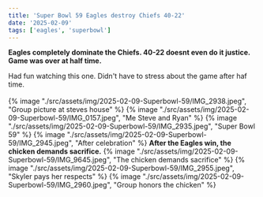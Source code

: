 ```yaml
---
title: 'Super Bowl 59 Eagles destroy Chiefs 40-22'
date: '2025-02-09'
tags: ['eagles', 'superbowl']
---
```


**Eagles completely dominate the Chiefs. 40-22 doesnt even do it justice. Game was over at half time.**

Had fun watching this one. Didn't have to stress about the game after haf time. 
<br />&nbsp;<br />
{% image "./src/assets/img/2025-02-09-Superbowl-59/IMG_2938.jpeg", "Group picture at steves house" %}
{% image "./src/assets/img/2025-02-09-Superbowl-59/IMG_0157.jpeg", "Me Steve and Ryan" %}
{% image "./src/assets/img/2025-02-09-Superbowl-59/IMG_2935.jpeg", "Super Bowl 59" %}
{% image "./src/assets/img/2025-02-09-Superbowl-59/IMG_2945.jpeg", "After celebration" %}
**After the Eagles win, the chicken demands sacrifice.** 
{% image "./src/assets/img/2025-02-09-Superbowl-59/IMG_9645.jpeg", "The chicken demands sacrifice" %}
{% image "./src/assets/img/2025-02-09-Superbowl-59/IMG_2955.jpeg", "Skyler pays her respects" %}
{% image "./src/assets/img/2025-02-09-Superbowl-59/IMG_2960.jpeg", "Group honors the chicken" %}

